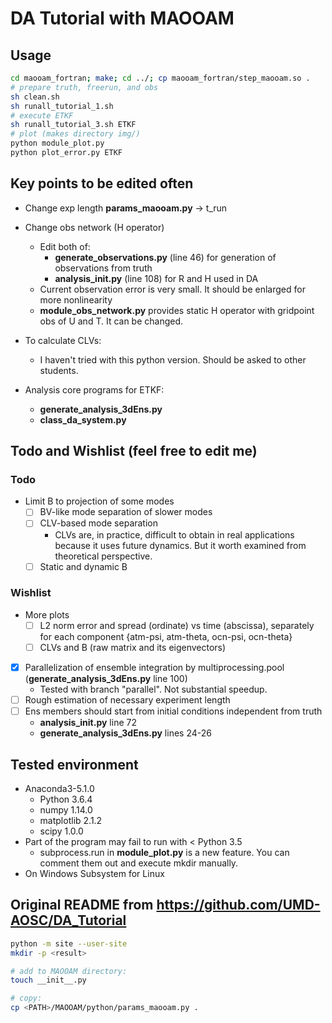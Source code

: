 # DA Tutorial with MAOOAM
## Usage
```bash
cd maooam_fortran; make; cd ../; cp maooam_fortran/step_maooam.so .
# prepare truth, freerun, and obs
sh clean.sh
sh runall_tutorial_1.sh
# execute ETKF
sh runall_tutorial_3.sh ETKF
# plot (makes directory img/)
python module_plot.py
python plot_error.py ETKF
```

## Key points to be edited often
* Change exp length
**params_maooam.py** -> t_run

* Change obs network (H operator)
    * Edit both of:
        * **generate_observations.py** (line 46) for generation of observations from truth
        * **analysis_init.py** (line 108) for R and H used in DA
    * Current observation error is very small. It should be enlarged for more nonlinearity
    * **module_obs_network.py** provides static H operator with gridpoint obs of U and T. It can be changed.

* To calculate CLVs:
    * I haven't tried with this python version. Should be asked to other students.

* Analysis core programs for ETKF:
    * **generate_analysis_3dEns.py**
    * **class_da_system.py**

## Todo and Wishlist (feel free to edit me)
### Todo
* Limit B to projection of some modes
    * [ ] BV-like mode separation of slower modes
    * [ ] CLV-based mode separation
        * CLVs are, in practice, difficult to obtain in real applications because it uses future dynamics. But it worth examined from theoretical perspective.
    * [ ] Static and dynamic B

### Wishlist
* More plots
    * [ ] L2 norm error and spread (ordinate) vs time (abscissa), separately for each component {atm-psi, atm-theta, ocn-psi, ocn-theta}
    * [ ] CLVs and B (raw matrix and its eigenvectors)
* [x] Parallelization of ensemble integration by multiprocessing.pool (**generate_analysis_3dEns.py** line 100)
    * Tested with branch "parallel". Not substantial speedup.
* [ ] Rough estimation of necessary experiment length
* [ ] Ens members should start from initial conditions independent from truth
    * **analysis_init.py** line 72
    * **generate_analysis_3dEns.py** lines 24-26

## Tested environment
* Anaconda3-5.1.0
    * Python 3.6.4
    * numpy 1.14.0
    * matplotlib 2.1.2
    * scipy 1.0.0
* Part of the program may fail to run with < Python 3.5
    * subprocess.run in **module_plot.py** is a new feature. You can comment them out and execute mkdir manually.
* On Windows Subsystem for Linux

## Original README from https://github.com/UMD-AOSC/DA_Tutorial
```bash
python -m site --user-site
mkdir -p <result>

# add to MAOOAM directory:
touch __init__.py

# copy:
cp <PATH>/MAOOAM/python/params_maooam.py .
```
